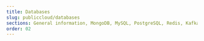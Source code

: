 ```yaml
---
title: Databases
slug: publiccloud/databases
sections: General information, MongoDB, MySQL, PostgreSQL, Redis, Kafka, OpenSearch
order: 02
---
```

